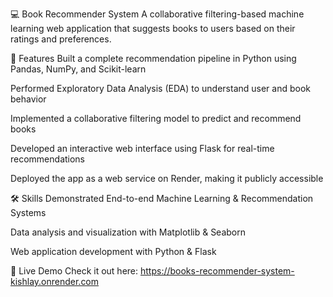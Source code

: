 💻 Book Recommender System 
A collaborative filtering-based machine learning web application that suggests books to users based on their ratings and preferences.

🚀 Features
Built a complete recommendation pipeline in Python using Pandas, NumPy, and Scikit-learn

Performed Exploratory Data Analysis (EDA) to understand user and book behavior

Implemented a collaborative filtering model to predict and recommend books

Developed an interactive web interface using Flask for real-time recommendations

Deployed the app as a web service on Render, making it publicly accessible

🛠 Skills Demonstrated
End-to-end Machine Learning & Recommendation Systems

Data analysis and visualization with Matplotlib & Seaborn

Web application development with Python & Flask

🔗 Live Demo
Check it out here: https://books-recommender-system-kishlay.onrender.com
